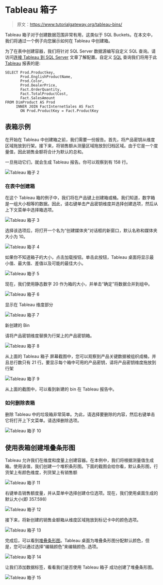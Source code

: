 # Tableau 箱子

> 原文：<https://www.tutorialgateway.org/tableau-bins/>

Tableau 箱子对于创建数据范围非常有用，这类似于 SQL Buckets。在本文中，我们将通过一个例子向您展示如何在 Tableau 中创建箱。

为了在表中创建容器，我们将针对 SQL Server 数据源编写自定义 SQL 查询。请访问[连接 Tableau 到 SQL Server](https://www.tutorialgateway.org/connecting-tableau-to-sql-server/) 文章了解配置。自定义 [SQL](https://www.tutorialgateway.org/sql/) 查询我们将用于此 [Tableau](https://www.tutorialgateway.org/tableau/) 报表的是:

```
SELECT Prod.Productkey, 
       Prod.EnglishProductName, 
       Prod.Color, 
       Prod.DealerPrice, 
       Fact.OrderQuantity, 
       Fact.TotalProductCost, 
       Fact.SalesAmount
FROM DimProduct AS Prod 
     INNER JOIN FactInternetSales AS Fact 
       ON Prod.ProductKey = Fact.ProductKey
```

## 表箱示例

在开始在 Tableau 中创建箱之前，我们需要一份报告。首先，将产品密钥从维度区域拖放到行架。接下来，将销售额从测量区域拖放到归档区域。由于它是一个度量值，因此销售金额将合计为默认的总和。

一旦拖动它们，就会生成 Tableau 报告。你可以观察到有 158 行。

![Tableau 箱子 2](img/7c22b0904a013f47a0ef832cc5676962.png)

### 在表中创建箱

在这个 Tableau 箱的例子中，我们将在产品键上创建箱或桶。我们知道，数字箱是一组大小相等的数据。因此，请右键单击产品密钥维度并选择创建选项，然后从上下文菜单中选择箱选项。

![Tableau 箱子 3](img/8274960b347516354c0a19e876c25237.png)

选择该选项后，将打开一个名为“创建媒体夹”对话框的新窗口，默认名称和媒体夹大小为 10。

![Tableau 箱子 4](img/661751c3d44c394df8162af196a9ba64.png)

如果你不知道箱子的大小，点击加载按钮。单击此按钮，Tableau 桌面将显示最小值、最大值、差值以及可能的最佳大小。

![Tableau 箱子 5](img/c3eb3ff5b59fe7f19da07012d8028f19.png)

现在，我们使用静态数字 20 作为箱的大小，并单击“确定”将数据合并到组中。

![Tableau 箱子 6](img/97007d3fc3f15e89cb6599abd58bbf3f.png)

显示在 Tableau 维度部分

![Tableau 箱子 7](img/af048440479ff949ce9ac00d9f9447f0.png)

新创建的 Bin

请将产品密钥维度替换为行架上的产品密钥箱。

![Tableau 箱子 8](img/0af105c5e01eb0d20da0ea1cd22089a6.png)

从上面的 Tableau 箱子 屏幕截图中，您可以观察到产品关键数据被组织成桶，并且总行数只有 21 行。要显示每个箱中可用的产品密钥，请将产品密钥维度拖放到行架

![Tableau 箱子 9](img/300cd78750bb299c224cf88a4ef072d5.png)

从上面的截图中，可以看到新建的 bin 在 Tableau 报告中。

### 如何删除表箱

删除 Tableau 中的垃圾箱非常简单。为此，请选择要删除的内容，然后右键单击它将打开上下文菜单。请选择删除选项。

![Tableau 箱子 10](img/aec1d68209a841224c6f77222e287022.png)

## 使用表箱创建堆叠条形图

Tableau 允许我们在维度和度量上创建容器。在本例中，我们将根据测量值生成箱。使用该值，我们创建一个堆积条形图。下面的截图会给你看，默认条形图，行货架上有颜色维度，列货架上有销售额

![Tableau 箱子 11](img/51bee76f88a4c042eb5e62bdc7e8f1a8.png)

右键单击销售额度量，并从菜单中选择创建仓位选项。现在，我们使用桌面生成的默认大小(即 357.598)

![Tableau 箱子 12](img/22fa565380913f39e3c19ca3849f299c.png)

接下来，将新创建的销售金额箱从维度区域拖放到标记卡中的颜色选项。

![Tableau 箱子 13](img/e50efa0c111b01e2837f170b21104169.png)

完成后，可以看到[堆叠条形图](https://www.tutorialgateway.org/stacked-bar-chart-in-tableau/)。Tableau 桌面为堆叠条形图分配默认颜色，但是，您可以通过选择“编辑颜色”来编辑颜色..选项。

![Tableau 箱子 14](img/9b80f64bbd6ff9646ecc0c502f83446e.png)

让我们添加数据标签，看看我们是否使用 Tableau 箱子 成功创建了堆叠条形图。

![Tableau 箱子 15](img/9b02485d1b6b6113c3e0c2785b044bd1.png)